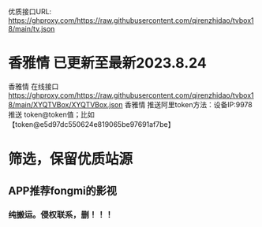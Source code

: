 优质接口URL: 
https://ghproxy.com/https://raw.githubusercontent.com/qirenzhidao/tvbox18/main/tv.json

# 香雅情 已更新至最新2023.8.24
香雅情 在线接口 https://ghproxy.com/https://raw.githubusercontent.com/qirenzhidao/tvbox18/main/XYQTVBox/XYQTVBox.json
香雅情 推送阿里token方法：设备IP:9978	推送 token@token值；比如【token@e5d97dc550624e819065be97691af7be】

# 筛选，保留优质站源

## APP推荐fongmi的影视

### 纯搬运。侵权联系，删！！！
